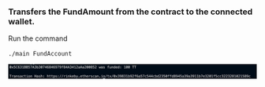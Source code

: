 ### Transfers the FundAmount from the contract to the connected wallet.

Run the command

```
./main FundAccount
```

![Fund Account Command](fundAccount.png)
